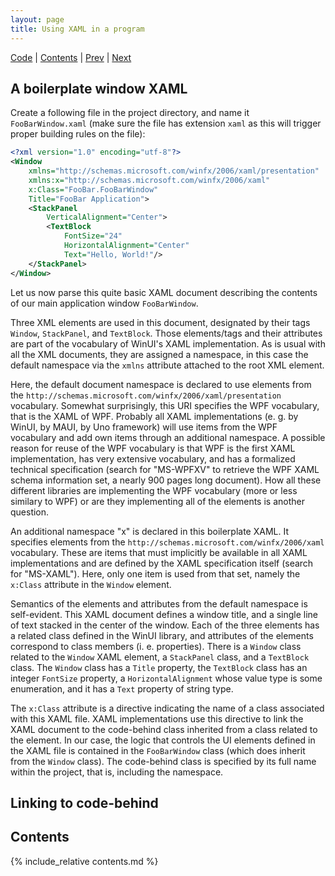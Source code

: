 ```yaml
---
layout: page
title: Using XAML in a program
---
```


[Code](https://github.com/tsereg/winui-primer/tree/main/03) | [Contents](./) | [Prev](02) | [Next](04)

## A boilerplate window XAML

Create a following file in the project directory, and name it `FooBarWindow.xaml` (make sure the file has extension `xaml` as this will trigger proper building rules on the file):

```xml
<?xml version="1.0" encoding="utf-8"?>
<Window 
    xmlns="http://schemas.microsoft.com/winfx/2006/xaml/presentation"
    xmlns:x="http://schemas.microsoft.com/winfx/2006/xaml"
    x:Class="FooBar.FooBarWindow"
    Title="FooBar Application">
    <StackPanel 
        VerticalAlignment="Center">
        <TextBlock
            FontSize="24"
            HorizontalAlignment="Center"
            Text="Hello, World!"/>
    </StackPanel>
</Window>
```

Let us now parse this quite basic XAML document describing the contents of our main application window `FooBarWindow`.

Three XML elements are used in this document, designated by their tags `Window`, `StackPanel`, and `TextBlock`. Those elements/tags and their attributes are part of the vocabulary of WinUI's XAML implementation. As is usual with all the XML documents, they are assigned a namespace, in this case the default namespace via the `xmlns` attribute attached to the root XML element. 

Here, the default document namespace is declared to use elements from the `http://schemas.microsoft.com/winfx/2006/xaml/presentation` vocabulary. Somewhat surprisingly, this URI specifies the WPF vocabulary, that is the XAML of WPF. Probably all XAML implementations (e. g. by WinUI, by MAUI, by Uno framework) will use items from the WPF vocabulary and add own items through an additional namespace. A possible reason for reuse of the WPF vocabulary is that WPF is the first XAML implementation, has very extensive vocabulary, and has a formalized technical specification (search for "MS-WPFXV" to retrieve the WPF XAML schema information set, a nearly 900 pages long document). How all these different libraries are implementing the WPF vocabulary (more or less similary to WPF) or are they implementing all of the elements is another question.

An additional namespace "x" is declared in this boilerplate XAML. It specifies elements from the `http://schemas.microsoft.com/winfx/2006/xaml` vocabulary. These are items that must implicitly be available in all XAML implementations and are defined by the XAML specification itself (search for "MS-XAML"). Here, only one item is used from that set, namely the `x:Class` attribute in the `Window` element.

Semantics of the elements and attributes from the default namespace is self-evident. This XAML document defines a window title, and a single line of text stacked in the center of the window. Each of the three elements has a related class defined in the WinUI library, and attributes of the elements correspond to class members (i. e. properties). There is a `Window` class related to the `Window` XAML element, a `StackPanel` class, and a `TextBlock` class. The `Window` class has a `Title` property, the `TextBlock` class has an integer `FontSize` property, a `HorizontalAlignment` whose value type is some enumeration, and it has a `Text` property of string type.

The `x:Class` attribute is a directive indicating the name of a class associated with this XAML file. XAML implementations use this directive to link the XAML document to the code-behind class inherited from a class related to the element. In our case, the logic that controls the UI elements defined in the XAML file is contained in the `FooBarWindow` class (which does inherit from the `Window` class). The code-behind class is specified by its full name within the project, that is, including the namespace.

## Linking to code-behind




## Contents

{% include_relative contents.md %}
